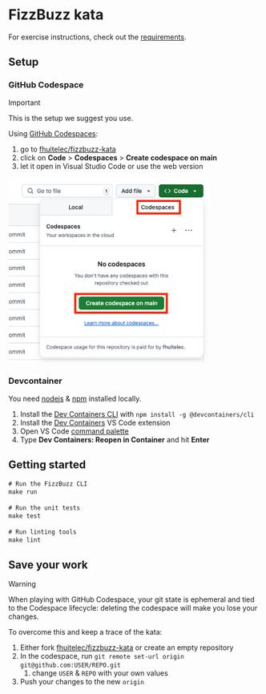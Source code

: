 # FizzBuzz kata

For exercise instructions, check out the [requirements](./docs/requirements.md).

## Setup

### GitHub Codespace

> [!important]
> This is the setup we suggest you use.

Using [GitHub Codespaces](https://docs.github.com/en/codespaces/about-codespaces/what-are-codespaces):

1. go to [fhuitelec/fizzbuzz-kata](https://github.com/fhuitelec/fizzbuzz-kata)
2. click on **Code** > **Codespaces** > **Create codespace on main**
3. let it open in Visual Studio Code or use the web version

<img src="./docs/images/github-codespaces.png" alt="GitHub Codespaces" width="400">

### Devcontainer

You need [nodejs](https://nodejs.org/en/download) & [npm](https://docs.npmjs.com/downloading-and-installing-node-js-and-npm) installed locally.

1. Install the [Dev Containers CLI](https://github.com/devcontainers/cli?tab=readme-ov-file#npm-install) with `npm install -g @devcontainers/cli`
2. Install the [Dev Containers](https://marketplace.visualstudio.com/items?itemName=ms-vscode-remote.remote-containers) VS Code extension
3. Open VS Code [command palette](https://docs.github.com/en/codespaces/reference/using-the-vs-code-command-palette-in-codespaces)
4. Type **Dev Containers: Reopen in Container** and hit **Enter**

## Getting started

```shell
# Run the FizzBuzz CLI
make run

# Run the unit tests
make test

# Run linting tools
make lint
```

## Save your work

> [!warning]
> When playing with GitHub Codespace, your git state is ephemeral and tied to the Codespace lifecycle: deleting the codespace will make you lose your changes.

To overcome this and keep a trace of the kata:

1. Either fork [fhuitelec/fizzbuzz-kata](https://github.com/fhuitelec/fizzbuzz-kata) or create an empty repository
2. In the codespace, run `git remote set-url origin git@github.com:USER/REPO.git`
   1. change `USER` & `REPO` with your own values
3. Push your changes to the new `origin`
